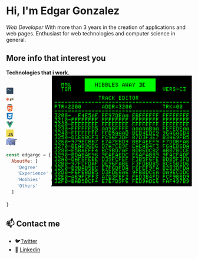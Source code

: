 # **Hi, I'm Edgar Gonzalez** 

_Web Developer_ With more than 3 years in the creation of applications and web pages. 
Enthusiast for web technologies and computer science in general.

## More info that interest you 

**Technologies that i work.**
<img align="right" alt="GIF" src="https://raw.githubusercontent.com/edgargc026/assets/master/5Yx8.gif" width=380 height=300.345 />

<code> <img height="20" src="https://raw.githubusercontent.com/edgargc026/assets/master/consolaComandos.jpg"></code>
<code> <img height="20" src="https://raw.githubusercontent.com/edgargc026/assets/master/git.png"></code>
<code> <img height="20" src="https://raw.githubusercontent.com/edgargc026/assets/master/html-5.png"></code>
<code> <img height="20" src="https://raw.githubusercontent.com/edgargc026/assets/master/css.png"></code>
<code> <img height="20" src="https://raw.githubusercontent.com/edgargc026/assets/master/vuejs.png"></code>
<code> <img height="20" src="https://raw.githubusercontent.com/edgargc026/assets/master/javascript.png"></code>
<code> <img height="20" src="https://raw.githubusercontent.com/edgargc026/assets/master/php.png"></code>



```javascript
const edgargc = {
  AboutMe: [
    'Degree'     => 'I am computer technology student', 
    'Experience' => 'Three years of experiences developing with web technologies',
    'Hobbies'    => 'My favorite hobby is dancing, play and watch soccer',
    'Others'     => 'We can talk about any topic you like',
  ]
  
}
```

## 📫 Contact me
- 🐦[Twitter](https://twitter.com/EdgarGc026) 
- 📮 [Linkedin](https://www.linkedin.com/in/edgargc026/)
